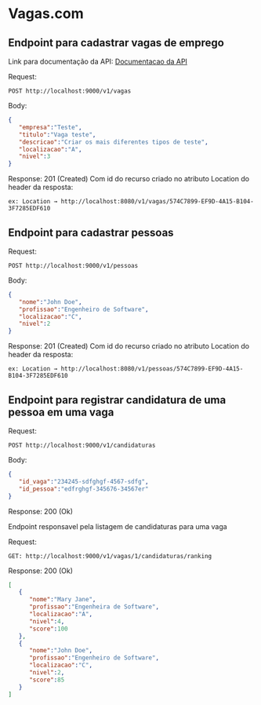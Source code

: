 # Vagas.com

## Endpoint para cadastrar vagas de emprego

Link para documentação da API:
	[Documentacao da API](localhost:9000/swagger-ui.html)

Request:

	POST http://localhost:9000/v1/vagas
	
Body:

```json 
{  
   "empresa":"Teste",
   "titulo":"Vaga teste",
   "descricao":"Criar os mais diferentes tipos de teste",
   "localizacao":"A",
   "nivel":3
}
```
Response: 201 (Created) Com id do recurso criado no atributo Location do header da resposta:

	ex: Location → http://localhost:8080/v1/vagas/574C7899-EF9D-4A15-B104-3F7285EDF610


## Endpoint para cadastrar pessoas

Request:

	POST http://localhost:9000/v1/pessoas
	
Body:
	
```json
{  
   "nome":"John Doe",
   "profissao":"Engenheiro de Software",
   "localizacao":"C",
   "nivel":2
}
```
	
Response: 201 (Created) Com id do recurso criado no atributo Location do header da resposta:

	ex: Location → http://localhost:8080/v1/pessoas/574C7899-EF9D-4A15-B104-3F7285EDF610

## Endpoint para registrar candidatura de uma pessoa em uma vaga

Request:

	POST http://localhost:9000/v1/candidaturas
	
Body:
	
```json
{  
   "id_vaga":"234245-sdfghgf-4567-sdfg",
   "id_pessoa":"edfrghgf-345676-34567er"
}
```
	
Response: 200 (Ok)

Endpoint responsavel pela listagem de candidaturas para uma vaga

Request:

	GET: http://localhost:9000/v1/vagas/1/candidaturas/ranking
	
Response: 200 (Ok)

```json
[  
   {  
      "nome":"Mary Jane",
      "profissao":"Engenheira de Software",
      "localizacao":"A",
      "nivel":4,
      "score":100
   },
   {  
      "nome":"John Doe",
      "profissao":"Engenheiro de Software",
      "localizacao":"C",
      "nivel":2,
      "score":85
   }
]
```

